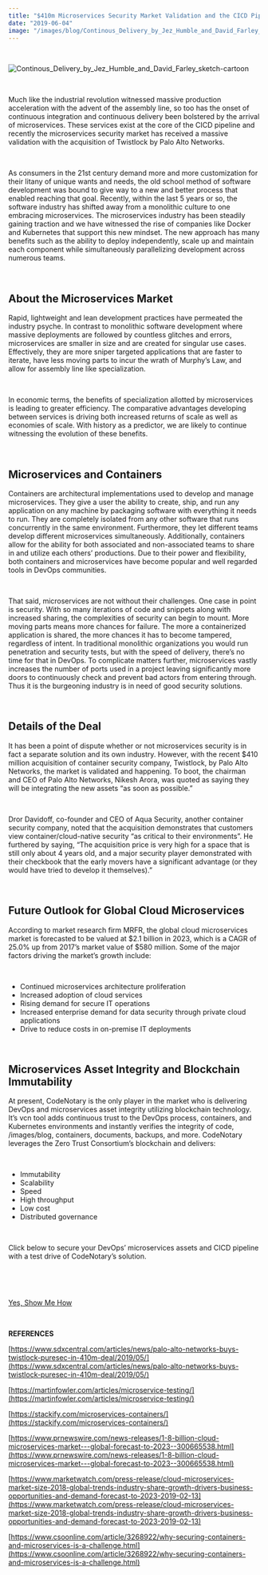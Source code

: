 ```yaml
---
title: "$410m Microservices Security Market Validation and the CICD Pipeline"
date: "2019-06-04"
image: "/images/blog/Continous_Delivery_by_Jez_Humble_and_David_Farley_sketch-cartoon-300x212.jpg"
---
```


 

![Continous_Delivery_by_Jez_Humble_and_David_Farley_sketch-cartoon](/images/blog/Continous_Delivery_by_Jez_Humble_and_David_Farley_sketch-cartoon-300x212.jpg)

 

Much like the industrial revolution witnessed massive production acceleration with the advent of the assembly line, so too has the onset of continuous integration and continuous delivery been bolstered by the arrival of microservices. These services exist at the core of the CICD pipeline and recently the microservices security market has received a massive validation with the acquisition of Twistlock by Palo Alto Networks.

 

As consumers in the 21st century demand more and more customization for their litany of unique wants and needs, the old school method of software development was bound to give way to a new and better process that enabled reaching that goal. Recently, within the last 5 years or so, the software industry has shifted away from a monolithic culture to one embracing microservices. The microservices industry has been steadily gaining traction and we have witnessed the rise of companies like Docker and Kubernetes that support this new mindset. The new approach has many benefits such as the ability to deploy independently, scale up and maintain each component while simultaneously parallelizing development across numerous teams.

 

## **About the Microservices Market**

Rapid, lightweight and lean development practices have permeated the industry psyche. In contrast to monolithic software development where massive deployments are followed by countless glitches and errors, microservices are smaller in size and are created for singular use cases. Effectively, they are more sniper targeted applications that are faster to iterate, have less moving parts to incur the wrath of Murphy’s Law, and allow for assembly line like specialization.

 

In economic terms, the benefits of specialization allotted by microservices is leading to greater efficiency. The comparative advantages developing between services is driving both increased returns of scale as well as economies of scale. With history as a predictor, we are likely to continue witnessing the evolution of these benefits.

 

## **Microservices and Containers**

Containers are architectural implementations used to develop and manage microservices. They give a user the ability to create, ship, and run any application on any machine by packaging software with everything it needs to run. They are completely isolated from any other software that runs concurrently in the same environment. Furthermore, they let different teams develop different microservices simultaneously. Additionally, containers allow for the ability for both associated and non-associated teams to share in and utilize each others’ productions. Due to their power and flexibility, both containers and microservices have become popular and well regarded tools in DevOps communities.

 

That said, microservices are not without their challenges. One case in point is security. With so many iterations of code and snippets along with increased sharing, the complexities of security can begin to mount. More moving parts means more chances for failure. The more a containerized application is shared, the more chances it has to become tampered, regardless of intent. In traditional monolithic organizations you would run penetration and security tests, but with the speed of delivery, there’s no time for that in DevOps. To complicate matters further, microservices vastly increases the number of ports used in a project leaving significantly more doors to continuously check and prevent bad actors from entering through. Thus it is the burgeoning industry is in need of good security solutions.

 

## **Details of the Deal**

It has been a point of dispute whether or not microservices security is in fact a separate solution and its own industry. However, with the recent $410 million acquisition of container security company, Twistlock, by Palo Alto Networks, the market is validated and happening. To boot, the chairman and CEO of Palo Alto Networks, Nikesh Arora, was quoted as saying they will be integrating the new assets “as soon as possible.”

 

Dror Davidoff, co-founder and CEO of Aqua Security, another container security company, noted that the acquisition demonstrates that customers view container/cloud-native security “as critical to their environments”. He furthered by saying, “The acquisition price is very high for a space that is still only about 4 years old, and a major security player demonstrated with their checkbook that the early movers have a significant advantage (or they would have tried to develop it themselves).”

 

## **Future Outlook for Global Cloud Microservices**

According to market research firm MRFR, the global cloud microservices market is forecasted to be valued at $2.1 billion in 2023, which is a CAGR of 25.0% up from 2017’s market value of $580 million. Some of the major factors driving the market’s growth include:

 

- Continued microservices architecture proliferation
- Increased adoption of cloud services
- Rising demand for secure IT operations
- Increased enterprise demand for data security through private cloud applications
- Drive to reduce costs in on-premise IT deployments

 

## **Microservices Asset Integrity and Blockchain Immutability**

At present, CodeNotary is the only player in the market who is delivering DevOps and microservices asset integrity utilizing blockchain technology. It’s vcn tool adds continuous trust to the DevOps process, containers, and Kubernetes environments and instantly verifies the integrity of code, /images/blog, containers, documents, backups, and more. CodeNotary leverages the Zero Trust Consortium’s blockchain and delivers:

 

- Immutability
- Scalability
- Speed
- High throughput
- Low cost
- Distributed governance

 

Click below to secure your DevOps’ microservices assets and CICD pipeline with a test drive of CodeNotary’s solution.

 

 

[Yes, Show Me How](https://www.codenotary.io/how-it-works/)

 

**REFERENCES**

[https://www.sdxcentral.com/articles/news/palo-alto-networks-buys-twistlock-puresec-in-410m-deal/2019/05/](https://www.sdxcentral.com/articles/news/palo-alto-networks-buys-twistlock-puresec-in-410m-deal/2019/05/)

[https://martinfowler.com/articles/microservice-testing/](https://martinfowler.com/articles/microservice-testing/)

[https://stackify.com/microservices-containers/](https://stackify.com/microservices-containers/)

[https://www.prnewswire.com/news-releases/1-8-billion-cloud-microservices-market---global-forecast-to-2023--300665538.html](https://www.prnewswire.com/news-releases/1-8-billion-cloud-microservices-market---global-forecast-to-2023--300665538.html)

[https://www.marketwatch.com/press-release/cloud-microservices-market-size-2018-global-trends-industry-share-growth-drivers-business-opportunities-and-demand-forecast-to-2023-2019-02-13](https://www.marketwatch.com/press-release/cloud-microservices-market-size-2018-global-trends-industry-share-growth-drivers-business-opportunities-and-demand-forecast-to-2023-2019-02-13)

[https://www.csoonline.com/article/3268922/why-securing-containers-and-microservices-is-a-challenge.html](https://www.csoonline.com/article/3268922/why-securing-containers-and-microservices-is-a-challenge.html)
